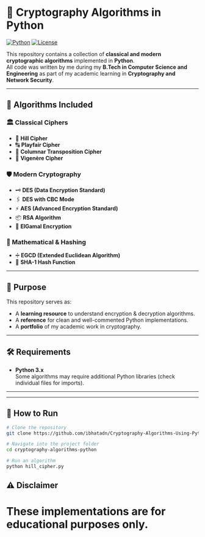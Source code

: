 # 🔐 Cryptography Algorithms in Python

[![Python](https://img.shields.io/badge/Language-Python-blue?logo=python&logoColor=white)](https://www.python.org/)
[![License](https://img.shields.io/badge/License-MIT-green)](LICENSE)

This repository contains a collection of **classical and modern cryptographic algorithms** implemented in **Python**.  
All code was written by me during my **B.Tech in Computer Science and Engineering** as part of my academic learning in **Cryptography and Network Security**.

---

## 📜 Algorithms Included

### 🏛 Classical Ciphers
- 🔢 **Hill Cipher**
- 🔠 **Playfair Cipher**
- 📜 **Columnar Transposition Cipher**
- 🔑 **Vigenère Cipher**

### 🛡 Modern Cryptography
- 🗝 **DES (Data Encryption Standard)**
- 🖇 **DES with CBC Mode**
- ⚡ **AES (Advanced Encryption Standard)**
- 📦 **RSA Algorithm**
- 📡 **ElGamal Encryption**

### 📐 Mathematical & Hashing
- ➗ **EGCD (Extended Euclidean Algorithm)**
- 🧮 **SHA-1 Hash Function**

---

## 🎯 Purpose
This repository serves as:
- A **learning resource** to understand encryption & decryption algorithms.
- A **reference** for clean and well-commented Python implementations.
- A **portfolio** of my academic work in cryptography.

---

## 🛠 Requirements
- **Python 3.x**  
Some algorithms may require additional Python libraries (check individual files for imports).

---

---

## 🚀 How to Run
```bash
# Clone the repository
git clone https://github.com/ibhatadn/Cryptography-Algorithms-Using-Python.git

# Navigate into the project folder
cd cryptography-algorithms-python

# Run an algorithm
python hill_cipher.py
```
## ⚠ Disclaimer
# These implementations are for educational purposes only.

